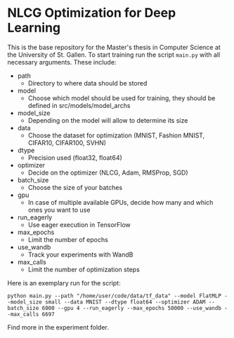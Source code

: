# NLCG Optimization for Deep Learning

This is the base repository for the Master's thesis in Computer Science at the University of St. Gallen.
To start training run the script `main.py` with all necessary arguments. These include:

-   path
    -   Directory to where data should be stored
-   model
    -   Choose which model should be used for training, they should be defined in src/models/model_archs
-   model_size
    -   Depending on the model will allow to determine its size
-   data
    -   Choose the dataset for optimization (MNIST, Fashion MNIST, CIFAR10, CIFAR100, SVHN)
-   dtype
    -   Precision used (float32, float64)
-   optimizer
    -   Decide on the optimizer (NLCG, Adam, RMSProp, SGD)
-   batch_size
    -   Choose the size of your batches
-   gpu
    -   In case of multiple available GPUs, decide how many and which ones you want to use
-   run_eagerly
    -   Use eager execution in TensorFlow
-   max_epochs
    -   Limit the number of epochs
-   use_wandb
    -   Track your experiments with WandB
-   max_calls
    -   Limit the number of optimization steps

Here is an exemplary run for the script:

`python main.py --path "/home/user/code/data/tf_data" --model FlatMLP --model_size small --data MNIST --dtype float64 --optimizer ADAM --batch_size 6000 --gpu 4 --run_eagerly --max_epochs 50000 --use_wandb --max_calls 6697`

Find more in the experiment folder.
